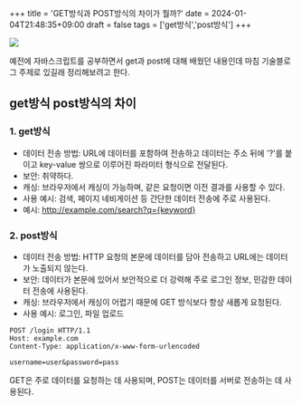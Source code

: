 +++
title = 'GET방식과 POST방식의 차이가 뭘까?'
date = 2024-01-04T21:48:35+09:00
draft = false
tags = ['get방식','post방식']
+++

![](https://velog.velcdn.com/images/greysu1/post/2a7282c0-c425-4b92-be2c-02059c2149bc/image.png)

예전에 자바스크립트를 공부하면서 get과 post에 대해 배웠던 내용인데
마침 기술블로그 주제로 있길래 정리해보려고 한다.


## get방식 post방식의 차이

### 1. get방식
- 데이터 전송 방법: URL에 데이터를 포함하여 전송하고 데이터는 주소 뒤에 '?'를 붙이고 key-value 쌍으로 이루어진 파라미터 형식으로 전달된다.
- 보안: 취약하다.
- 캐싱: 브라우저에서 캐싱이 가능하며, 같은 요청이면 이전 결과를 사용할 수 있다.
- 사용 예시: 검색, 페이지 네비게이션 등 간단한 데이터 전송에 주로 사용된다.
- 예시: http://example.com/search?q={keyword}

### 2. post방식
- 데이터 전송 방법: HTTP 요청의 본문에 데이터를 담아 전송하고 URL에는 데이터가 노출되지 않는다.
- 보안: 데이터가 본문에 있어서 보안적으로 더 강력해 주로 로그인 정보, 민감한 데이터 전송에 사용된다.
- 캐싱: 브라우저에서 캐싱이 어렵기 때문에 GET 방식보다 항상 새롭게 요청된다.
- 사용 예시: 로그인, 파일 업로드

```
POST /login HTTP/1.1
Host: example.com
Content-Type: application/x-www-form-urlencoded

username=user&password=pass
```

GET은 주로 데이터를 요청하는 데 사용되며, POST는 데이터를 서버로 전송하는 데 사용된다.
